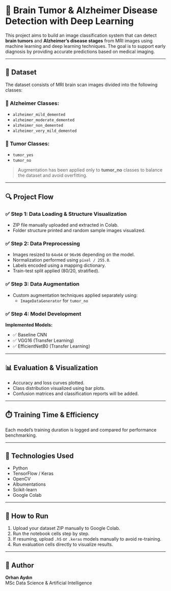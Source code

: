 # 🧠 Brain Tumor & Alzheimer Disease Detection with Deep Learning

This project aims to build an image classification system that can detect **brain tumors** and **Alzheimer’s disease stages** from MRI images using machine learning and deep learning techniques. The goal is to support early diagnosis by providing accurate predictions based on medical imaging.

---

## 📁 Dataset

The dataset consists of MRI brain scan images divided into the following classes:

### 🧠 Alzheimer Classes:
- `alzheimer_mild_demented`
- `alzheimer_moderate_demented`
- `alzheimer_non_demented`
- `alzheimer_very_mild_demented`

### 🎯 Tumor Classes:
- `tumor_yes`
- `tumor_no`

> Augmentation has been applied only to **tumor_no** classes to balance the dataset and avoid overfitting.

---

## 🔍 Project Flow

### ✅ Step 1: Data Loading & Structure Visualization
- ZIP file manually uploaded and extracted in Colab.
- Folder structure printed and random sample images visualized.

### ✅ Step 2: Data Preprocessing
- Images resized to `64x64` or `96x96` depending on the model.
- Normalization performed using `pixel / 255.0`.
- Labels encoded using a mapping dictionary.
- Train-test split applied (80/20, stratified).

### ✅ Step 3: Data Augmentation
- Custom augmentation techniques applied separately using:
  - `ImageDataGenerator` for `tumor_no`

### ✅ Step 4: Model Development

**Implemented Models:**
- ✅ Baseline CNN
- ✅ VGG16 (Transfer Learning)
- ✅ EfficientNetB0 (Transfer Learning)
---

## 📊 Evaluation & Visualization

- Accuracy and loss curves plotted.
- Class distribution visualized using bar plots.
- Confusion matrices and classification reports will be added.

---

## ⏱️ Training Time & Efficiency

Each model’s training duration is logged and compared for performance benchmarking.

---

## 📌 Technologies Used

- Python
- TensorFlow / Keras
- OpenCV
- Albumentations
- Scikit-learn
- Google Colab

---

## 📎 How to Run

1. Upload your dataset ZIP manually to Google Colab.
2. Run the notebook cells step by step.
3. If resuming, upload `.h5` or `.keras` models manually to avoid re-training.
4. Run evaluation cells directly to visualize results.

---

## 👤 Author

**Orhan Aydın**  
MSc Data Science & Artificial Intelligence  

